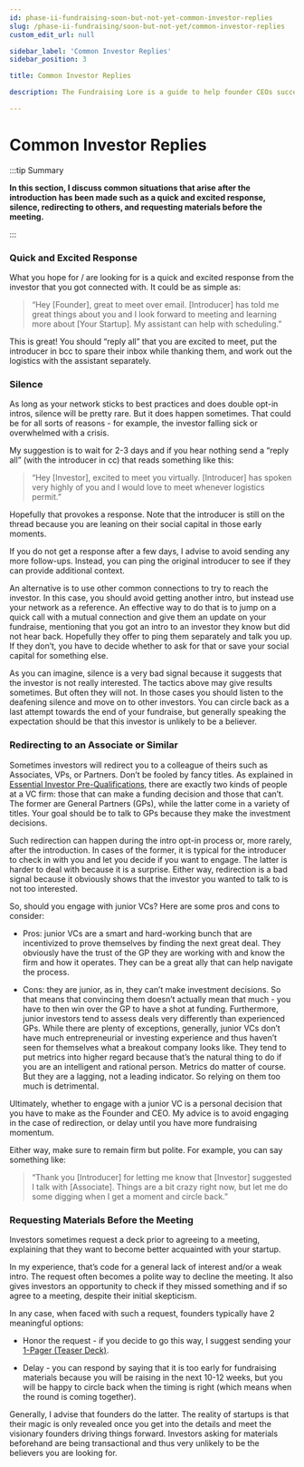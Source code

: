 ```yaml
---
id: phase-ii-fundraising-soon-but-not-yet-common-investor-replies
slug: /phase-ii-fundraising/soon-but-not-yet/common-investor-replies
custom_edit_url: null

sidebar_label: 'Common Investor Replies'
sidebar_position: 3

title: Common Investor Replies

description: The Fundraising Lore is a guide to help founder CEOs successfully raise early-stage VC financing from Silicon Valley investors.

---
```


# Common Investor Replies

:::tip Summary

**In this section, I discuss common situations that arise after the introduction has been made such as a quick and excited response, silence, redirecting to others, and requesting materials before the meeting.**

:::

### Quick and Excited Response

What you hope for / are looking for is a quick and excited response from the investor that you got connected with. It could be as simple as:

> “Hey [Founder], great to meet over email. [Introducer] has told me great things about you and I look forward to meeting and learning more about [Your Startup]. My assistant can help with scheduling.”

This is great! You should “reply all” that you are excited to meet, put the introducer in bcc to spare their inbox while thanking them, and work out the logistics with the assistant separately.

### Silence

As long as your network sticks to best practices and does double opt-in intros, silence will be pretty rare. But it does happen sometimes. That could be for all sorts of reasons - for example, the investor falling sick or overwhelmed with a crisis.

My suggestion is to wait for 2-3 days and if you hear nothing send a “reply all” (with the introducer in cc) that reads something like this:

> “Hey [Investor], excited to meet you virtually. [Introducer] has spoken very highly of you and I would love to meet whenever logistics permit.”

Hopefully that provokes a response. Note that the introducer is still on the thread because you are leaning on their social capital in those early moments.

If you do not get a response after a few days, I advise to avoid sending any more follow-ups. Instead, you can ping the original introducer to see if they can provide additional context.

An alternative is to use other common connections to try to reach the investor. In this case, you should avoid getting another intro, but instead use your network as a reference. An effective way to do that is to jump on a quick call with a mutual connection and give them an update on your fundraise, mentioning that you got an intro to an investor they know but did not hear back. Hopefully they offer to ping them separately and talk you up. If they don’t, you have to decide whether to ask for that or save your social capital for something else.

As you can imagine, silence is a very bad signal because it suggests that the investor is not really interested. The tactics above may give results sometimes. But often they will not. In those cases you should listen to the deafening silence and move on to other investors. You can circle back as a last attempt towards the end of your fundraise, but generally speaking the expectation should be that this investor is unlikely to be a believer.

### Redirecting to an Associate or Similar

Sometimes investors will redirect you to a colleague of theirs such as Associates, VPs, or Partners. Don’t be fooled by fancy titles. As explained in [Essential Investor Pre-Qualifications](/phase-i-preparation/build-pre-qualified-investor-list/essential-investor-pre-qualifications), there are exactly two kinds of people at a VC firm: those that can make a funding decision and those that can’t. The former are General Partners (GPs), while the latter come in a variety of titles. Your goal should be to talk to GPs because they make the investment decisions.

Such redirection can happen during the intro opt-in process or, more rarely, after the introduction. In cases of the former, it is typical for the introducer to check in with you and let you decide if you want to engage. The latter is harder to deal with because it is a surprise. Either way, redirection is a bad signal because it obviously shows that the investor you wanted to talk to is not too interested.

So, should you engage with junior VCs? Here are some pros and cons to consider:

- Pros: junior VCs are a smart and hard-working bunch that are incentivized to prove themselves by finding the next great deal. They obviously have the trust of the GP they are working with and know the firm and how it operates. They can be a great ally that can help navigate the process.

- Cons: they are junior, as in, they can’t make investment decisions. So that means that convincing them doesn’t actually mean that much - you have to then win over the GP to have a shot at funding. Furthermore, junior investors tend to assess deals very differently than experienced GPs. While there are plenty of exceptions, generally, junior VCs don’t have much entrepreneurial or investing experience and thus haven’t seen for themselves what a breakout company looks like. They tend to put metrics into higher regard because that’s the natural thing to do if you are an intelligent and rational person. Metrics do matter of course. But they are a lagging, not a leading indicator. So relying on them too much is detrimental.

Ultimately, whether to engage with a junior VC is a personal decision that you have to make as the Founder and CEO. My advice is to avoid engaging in the case of redirection, or delay until you have more fundraising momentum.

Either way, make sure to remain firm but polite. For example, you can say something like:

> “Thank you [Introducer] for letting me know that [Investor] suggested I talk with [Associate]. Things are a bit crazy right now, but let me do some digging when I get a moment and circle back.”

### Requesting Materials Before the Meeting

Investors sometimes request a deck prior to agreeing to a meeting, explaining that they want to become better acquainted with your startup.

In my experience, that’s code for a general lack of interest and/or a weak intro. The request often becomes a polite way to decline the meeting. It also gives investors an opportunity to check if they missed something and if so agree to a meeting, despite their initial skepticism.

In any case, when faced with such a request, founders typically have 2 meaningful options:

- Honor the request - if you decide to go this way, I suggest sending your [1-Pager (Teaser Deck)](/phase-i-preparation/draft-effective-fundraising-materials/one-pager-teaser-deck).

- Delay - you can respond by saying that it is too early for fundraising materials because you will be raising in the next 10-12 weeks, but you will be happy to circle back when the timing is right (which means when the round is coming together).

Generally, I advise that founders do the latter. The reality of startups is that their magic is only revealed once you get into the details and meet the visionary founders driving things forward. Investors asking for materials beforehand are being transactional and thus very unlikely to be the believers you are looking for.